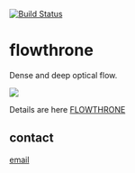 [![Build Status](https://travis-ci.org/vasiliykarasev/flowthrone.svg?branch=master)](https://travis-ci.org/vasiliykarasev/flowthrone)

# flowthrone

Dense and deep optical flow.

<a href="https://vimeo.com/273840399">
<img src="https://raw.githubusercontent.com/vasiliykarasev/flowthrone/gh-pages/docs/static/flowthrone-20180606.jpg"/>
</a>


Details are here [FLOWTHRONE](https://vasiliykarasev.github.io/flowthrone/)

## contact

[email](mailto:karasev00@gmail.com)
